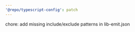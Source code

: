 ```yaml
---
'@repo/typescript-config': patch
---
```


chore: add missing include/exclude patterns in lib-emit.json
